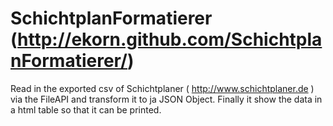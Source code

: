 SchichtplanFormatierer (http://ekorn.github.com/SchichtplanFormatierer/)
======================

Read in the exported csv of Schichtplaner ( http://www.schichtplaner.de ) via the FileAPI and transform it to ja JSON Object. Finally it show the data in a html table so that it can be printed. 
